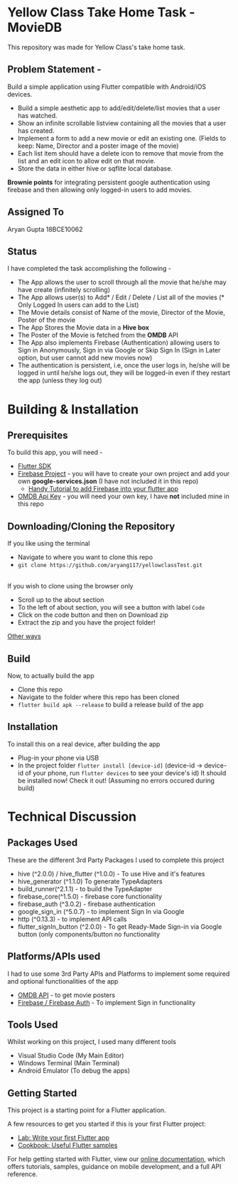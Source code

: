 # Yellow Class Take Home Task - MovieDB
  This repository was made for Yellow Class's take home task. 
  
  ## Problem Statement - 
  Build a simple application using Flutter compatible with Android/iOS devices.

  - Build a simple aesthetic app to add/edit/delete/list movies that a user has watched.
  - Show an infinite scrollable listview containing all the movies that a user has created.
  - Implement a form to add a new movie or edit an existing one. (Fields to keep: Name, Director and a poster image of the movie)
  - Each list item should have a delete icon to remove that movie from the list and an edit icon to allow edit on that movie.
  - Store the data in either hive or sqflite local database.

**Brownie points** for integrating persistent google authentication using firebase and then allowing only logged-in users to add movies.

  ## Assigned To
  Aryan Gupta 18BCE10062

  ## Status
  I have completed the task accomplishing the following -
  - The App allows the user to scroll through all the movie that he/she may have create (infinitely scrolling)
  - The App allows user(s) to Add* / Edit / Delete / List all of the movies (* Only Logged In users can add to the List)
  - The Movie details consist of Name of the movie, Director of the Movie, Poster of the movie
  - The App Stores the Movie data in a **Hive box** 
  - The Poster of the Movie is fetched from the **OMDB** API
  - The App also implements Firebase (Authentication) allowing users to Sign in Anonymously, Sign in via Google or Skip Sign In (Sign in Later option, but user cannot add new movies now)
  - The authentication is persistent, i.e, once the user logs in, he/she will be logged in until he/she logs out, they will be logged-in even if they restart the app (unless they log out)

  # Building & Installation
  ## Prerequisites
  To build this app, you will need -
  - [Flutter SDK](https://flutter.dev)
  - [Firebase Project](https://firebase.google.com) - you will have to create your own project and add your own **google-services.json** (I have not included it in this repo)
    - [Handy Tutorial to add Firebase into your flutter app](https://firebase.flutter.dev) 
  - [OMDB Api Key](http://www.omdbapi.com/) - you will need your own key, I have **not** included mine in this repo


  ## Downloading/Cloning the Repository
  If you like using the terminal
   - Navigate to where you want to clone this repo
   - ```git clone https://github.com/aryang117/yellowclassTest.git```
  <br> </br>
  
  If you wish to clone using the browser only
   - Scroll up to the about section
   - To the left of about section, you will see a button with label ``Code``
   - Click on the code button and then on Download zip
   - Extract the zip and you have the project folder!
    
   [Other ways](https://docs.github.com/en/github/creating-cloning-and-archiving-repositories/cloning-a-repository-from-github/cloning-a-repository)
  
  ## Build
  Now, to actually build the app
  - Clone this repo
  - Navigate to the folder where this repo has been cloned
  - ```flutter build apk --release``` to build a release build of the app
  
  ## Installation
  To install this on a real device, after building the app
  - Plug-in your phone via USB
  - In the project folder ``flutter install [device-id]`` (device-id -> device-id of your phone, run ``flutter devices`` to see your device's id)
  It should be installed now! Check it out! (Assuming no errors occured during build)
  
  
  # Technical Discussion
  ## Packages Used
  These are the different 3rd Party Packages I used to complete this project
  - hive (^2.0.0) / hive_flutter (^1.0.0) - To use Hive and it's features
  - hive_generator (^1.1.0) To generate TypeAdapters
  - build_runner(^2.1.1) - to build the TypeAdapter
  - firebase_core(^1.5.0) - firebase core functionality
  - firebase_auth (^3.0.2) - firebase authentication
  - google_sign_in (^5.0.7) - to implement Sign In via Google
  - http (^0.13.3) - to implement API calls
  - flutter_signIn_button (^2.0.0) - To get Ready-Made Sign-in via Google button (only components/button no functionality

  ## Platforms/APIs used
  I had to use some 3rd Party APIs and Platforms to implement some required and optional functionalities of the app
   - [OMDB API](http://www.omdbapi.com/) - to get movie posters
   - [Firebase / Firebase Auth](https://firebase.google.com) - To implement Sign in functionality
  
  ## Tools Used
  Whilst working on this project, I used many different tools
  - Visual Studio Code (My Main Editor)
  - Windows Terminal (Main Terminal)
  - Android Emulator (To debug the apps)

## Getting Started

This project is a starting point for a Flutter application.

A few resources to get you started if this is your first Flutter project:

- [Lab: Write your first Flutter app](https://flutter.dev/docs/get-started/codelab)
- [Cookbook: Useful Flutter samples](https://flutter.dev/docs/cookbook)

For help getting started with Flutter, view our
[online documentation](https://flutter.dev/docs), which offers tutorials,
samples, guidance on mobile development, and a full API reference.
